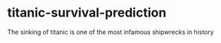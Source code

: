 # titanic-survival-prediction
The sinking of titanic is one of the most infamous shipwrecks in history
